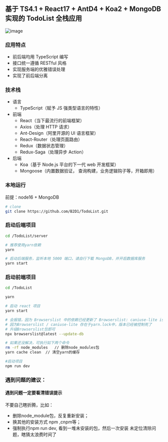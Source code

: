 ## 基于 TS4.1 + React17 + AntD4 + Koa2 + MongoDB 实现的 TodoList 全栈应用

![image](https://user-images.githubusercontent.com/36991862/114294191-69457700-9acf-11eb-9a27-ebe78825d171.png)


### 应用特点

- 前后端均用 TypeScript 编写
- 接口统一遵循 RESTful 风格
- 实现服务端的优雅错误处理
- 实现了前后端分离

### 技术栈

- 语言
  - TypeScript（赋予 JS 强类型语言的特性）
- 前端
  - React（当下最流行的前端框架）
  - Axios（处理 HTTP 请求）
  - Ant-Design（阿里开源的 UI 语言框架）
  - React-Router（处理页面路由）
  - Redux（数据状态管理）
  - Redux-Saga（处理异步 Action）
- 后端
  - Koa（基于 Node.js 平台的下一代 web 开发框架）
  - Mongoose（内置数据验证， 查询构建，业务逻辑钩子等，开箱即用）

### 本地运行
前提：node16 + MongoDB
```bash
# clone
git clone https://github.com/B2D1/TodoList.git
```
### 启动后端项目
```bash
cd /TodoList/server

# 推荐使用yarn依赖
yarn

# 启动后端服务，监听本地 5000 端口，请自行下载 MongoDB，并开启数据库服务
yarn start
```
### 启动前端项目
```bash
cd /TodoList

yarn

# 启动 react 项目
yarn start

# 会报错，因为 Browserslist 中的依赖已经更新了 Browserslist: caniuse-lite is outdated. Please run: npx browserslist@latest --update-db
# 因为Browserslist / caniuse-lite 存在于yarn.lock中，版本已经被控制死了
# 升级Browserslist包即可
npx browserslist@latest --update-db
```

```bash
# 如果还没解决，可执行如下两个命令
rm -rf node_modules   // 删除node_modules包
yarn cache clean  // 清空yarn的缓存

#启动项目
npm run dev
```

### 遇到问题的建议：
#### 遇到问题一定要看清错误提示
不要自己瞎折腾，比如：
- 删除node_module包，反复重新安装；
- 换其他的安装方式 npm ,cnpm等；
- 强制执行npm run dev, 看到一堆未安装的包，然后一次安装
未定位清除问题，瞎猜太浪费时间了
